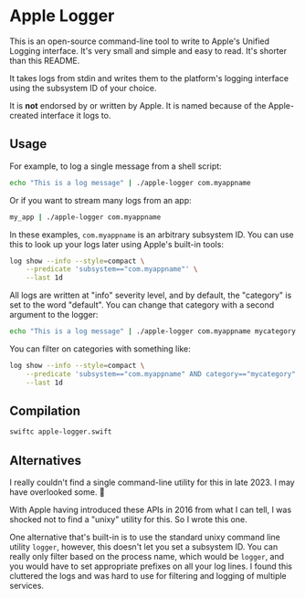 # Apple Logger

This is an open-source command-line tool to write to Apple's Unified Logging
interface.  It's very small and simple and easy to read.  It's shorter than
this README.

It takes logs from stdin and writes them to the platform's logging interface
using the subsystem ID of your choice.

It is **not** endorsed by or written by Apple.  It is named because of the
Apple-created interface it logs to.

## Usage

For example, to log a single message from a shell script:

```sh
echo "This is a log message" | ./apple-logger com.myappname
```

Or if you want to stream many logs from an app:

```sh
my_app | ./apple-logger com.myappname
```

In these examples, `com.myappname` is an arbitrary subsystem ID.  You can use
this to look up your logs later using Apple's built-in tools:

```sh
log show --info --style=compact \
    --predicate 'subsystem=="com.myappname"' \
    --last 1d
```

All logs are written at "info" severity level, and by default, the "category"
is set to the word "default".  You can change that category with a second
argument to the logger:

```sh
echo "This is a log message" | ./apple-logger com.myappname mycategory
```

You can filter on categories with something like:

```sh
log show --info --style=compact \
    --predicate 'subsystem=="com.myappname" AND category=="mycategory"' \
    --last 1d
```

## Compilation

```sh
swiftc apple-logger.swift
```

## Alternatives

I really couldn't find a single command-line utility for this in late 2023.  I
may have overlooked some.  :shrug:

With Apple having introduced these APIs in 2016 from what I can tell, I was
shocked not to find a "unixy" utility for this.  So I wrote this one.

One alternative that's built-in is to use the standard unixy command line
utility `logger`, however, this doesn't let you set a subsystem ID.  You can
really only filter based on the process name, which would be `logger`, and you
would have to set appropriate prefixes on all your log lines.  I found this
cluttered the logs and was hard to use for filtering and logging of multiple
services.
